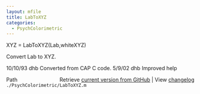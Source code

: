 ```yaml
---
layout: mfile
title: LabToXYZ
categories:
  - PsychColorimetric
---
```


XYZ = LabToXYZ\(Lab,whiteXYZ\)

Convert Lab to XYZ.

10/10/93    dhb   Converted from CAP C code.
5/9/02      dhb   Improved help


<div class="code_header" style="text-align:right;">
  <span style="float:left;">Path&nbsp;&nbsp;</span> <span class="counter">Retrieve <a href=
  "https://raw.github.com/Psychtoolbox-3/Psychtoolbox-3/beta/./PsychColorimetric/LabToXYZ.m">current version from GitHub</a> | View <a href=
  "https://github.com/Psychtoolbox-3/Psychtoolbox-3/commits/beta/./PsychColorimetric/LabToXYZ.m">changelog</a></span>
</div>
<div class="code">
  <code>./PsychColorimetric/LabToXYZ.m</code>
</div>
